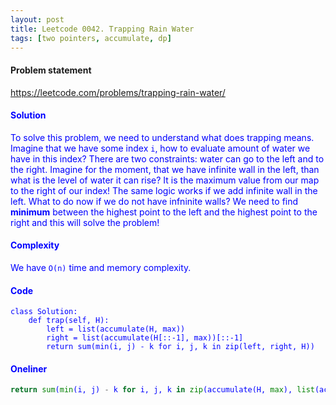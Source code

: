 ```yaml
---
layout: post
title: Leetcode 0042. Trapping Rain Water
tags: [two pointers, accumulate, dp]
---
```


#### Problem statement

<a href="https://leetcode.com/problems/trapping-rain-water/"> <font color = blue>https://leetcode.com/problems/trapping-rain-water/

#### Solution
To solve this problem, we need to understand what does trapping means. Imagine that we have some index `i`, how to evaluate amount of water we have in this index? There are two constraints: water can go to the left and to the right. Imagine for the moment, that we have infinite wall in the left, than what is the level of water it can rise? It is the maximum value from our map to the right of our index! The same logic works if we add infinite wall in the left. What to do now if we do not have infninite walls? We need to find **minimum** between the highest point to the left and the highest point to the right and this will solve the problem!

#### Complexity
We have `O(n)` time and memory complexity.

#### Code
```
class Solution:
    def trap(self, H):
        left = list(accumulate(H, max))
        right = list(accumulate(H[::-1], max))[::-1]
        return sum(min(i, j) - k for i, j, k in zip(left, right, H))
```

#### Oneliner
```python
return sum(min(i, j) - k for i, j, k in zip(accumulate(H, max), list(accumulate(H[::-1], max))[::-1], H))
```